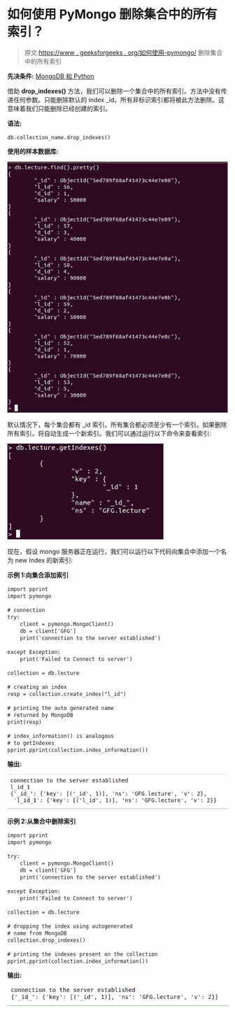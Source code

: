 # 如何使用 PyMongo 删除集合中的所有索引？

> 原文:[https://www . geeksforgeeks . org/如何使用-pymongo/](https://www.geeksforgeeks.org/how-to-drop-all-the-indexes-in-a-collection-using-pymongo/) 删除集合中的所有索引

**先决条件:** [MongoDB 和 Python](https://www.geeksforgeeks.org/mongodb-and-python/)

借助 **drop_indexes()** 方法，我们可以删除一个集合中的所有索引。方法中没有传递任何参数。只能删除默认的 index _id。所有非标识索引都将被此方法删除。这意味着我们只能删除已经创建的索引。

**语法:**

```
db.collection_name.drop_indexes()
```

**使用的样本数据库:**

![python-mongodb-sample-database5](img/51f99fd71820b9284c0cce1ad9e527da.png)

默认情况下，每个集合都有 _id 索引。所有集合都必须至少有一个索引。如果删除所有索引，将自动生成一个新索引。我们可以通过运行以下命令来查看索引:

![python-mongodb-drop-all-indexes-1](img/d701f6f208bad0ded26031bc5085100c.png)

现在，假设 mongo 服务器正在运行，我们可以运行以下代码向集合中添加一个名为 new Index 的新索引:

**示例 1:向集合添加索引**

```
import pprint 
import pymongo 

# connection 
try: 
    client = pymongo.MongoClient() 
    db = client['GFG'] 
    print('connection to the server established') 

except Exception: 
    print('Failed to Connect to server') 

collection = db.lecture 

# creating an index 
resp = collection.create_index("l_id") 

# printing the auto generated name  
# returned by MongoDB 
print(resp) 

# index_information() is analogous  
# to getIndexes 
pprint.pprint(collection.index_information()) 
```

**输出:**

![python-mongodb-drop-all-indexes-2](img/73ed9b4f5acb90c5fbd4d425db540b9b.png)

**示例 2:从集合中删除索引**

```
import pprint 
import pymongo 

try: 
    client = pymongo.MongoClient() 
    db = client['GFG'] 
    print('connection to the server established') 

except Exception: 
    print('Failed to Connect to server') 

collection = db.lecture 

# dropping the index using autogenerated 
# name from MongoDB 
collection.drop_indexes() 

# printing the indexes present on the collection 
pprint.pprint(collection.index_information()) 
```

**输出:**

![python-mongodb-drop-all-indexes-3](img/7ad564ccb1c0b7b97463b6feb757f6ab.png)